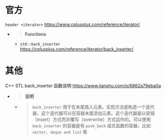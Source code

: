 
# 官方

`header <iterator>` https://www.cplusplus.com/reference/iterator/
- > **Functions**
  * `std::back_inserter` https://cplusplus.com/reference/iterator/back_inserter/

# 其他

C++ STL back_inserter 函数说明 https://www.jianshu.com/p/6862a79eba0a
- > **说明**
  * > `back_inserter` 用于在末尾插入元素。实现方法是构造一个迭代器，这个迭代器可以在容器末尾添加元素。这个迭代器是以安插（insert）方式而非覆写（overwrite）方式运作的。可以使用 `back_inserter` 的容器是有 `push_back` 成员函数的容器，比如 `vector, deque and list` 等
